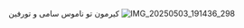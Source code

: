 کیرمون تو ناموس سامی و تورفین ![IMG_20250503_191436_298](https://github.com/user-attachments/assets/72c59b9d-6160-4392-b2c1-60f47ad84435)
